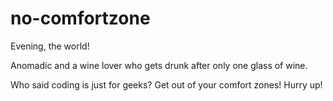 # no-comfortzone
Evening, the world!

Anomadic and a wine lover who gets drunk after only one glass of wine.

Who said coding is just for geeks?
Get out of your comfort zones! Hurry up!
